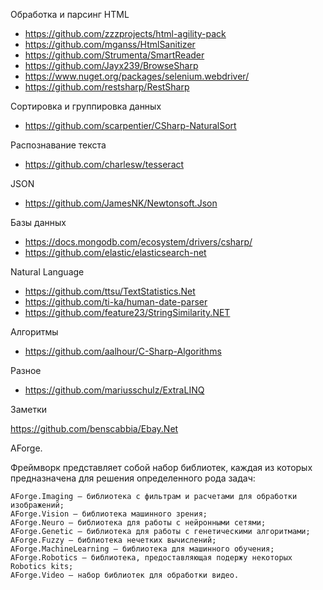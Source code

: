 Обработка и парсинг HTML

* https://github.com/zzzprojects/html-agility-pack
* https://github.com/mganss/HtmlSanitizer
* https://github.com/Strumenta/SmartReader
* https://github.com/Jayx239/BrowseSharp
* https://www.nuget.org/packages/selenium.webdriver/
* https://github.com/restsharp/RestSharp

Сортировка и группировка данных

* https://github.com/scarpentier/CSharp-NaturalSort

Распознавание текста

* https://github.com/charlesw/tesseract

JSON

* https://github.com/JamesNK/Newtonsoft.Json

Базы данных

* https://docs.mongodb.com/ecosystem/drivers/csharp/
* https://github.com/elastic/elasticsearch-net


Natural Language

* https://github.com/ttsu/TextStatistics.Net
* https://github.com/ti-ka/human-date-parser
* https://github.com/feature23/StringSimilarity.NET

Алгоритмы

* https://github.com/aalhour/C-Sharp-Algorithms


Разное

* https://github.com/mariusschulz/ExtraLINQ

Заметки

https://github.com/benscabbia/Ebay.Net

AForge.

Фреймворк представляет собой набор библиотек, каждая из которых предназначена для решения определенного рода задач:

    AForge.Imaging – библиотека с фильтрам и расчетами для обработки изображений;
    AForge.Vision – библиотека машинного зрения;
    AForge.Neuro – библиотека для работы с нейронными сетями;
    AForge.Genetic – библиотека для работы с генетическими алгоритмами;
    AForge.Fuzzy – библиотека нечетких вычислений;
    AForge.MachineLearning – библиотека для машинного обучения;
    AForge.Robotics – библиотека, предоставляющая подержу некоторых Robotics kits;
    AForge.Video – набор библиотек для обработки видео.
